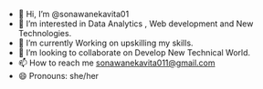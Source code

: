 - 👋 Hi, I’m @sonawanekavita01
- 👀 I’m interested in Data Analytics , Web development and  New Technologies.
- 🌱 I’m currently Working on upskilling my skills. 
- 💞️ I’m looking to collaborate on Develop New Technical World.
- 📫 How to reach me sonawanekavita011@gmail.com
- 😄 Pronouns: she/her



